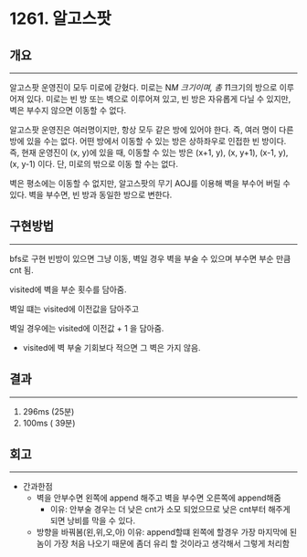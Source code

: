 # 1261. 알고스팟




## 개요

---

알고스팟 운영진이 모두 미로에 갇혔다. 미로는 N*M 크기이며, 총 1*1크기의 방으로 이루어져 있다. 미로는 빈 방 또는 벽으로 이루어져 있고, 빈 방은 자유롭게 다닐 수 있지만, 벽은 부수지 않으면 이동할 수 없다.

알고스팟 운영진은 여러명이지만, 항상 모두 같은 방에 있어야 한다. 즉, 여러 명이 다른 방에 있을 수는 없다. 어떤 방에서 이동할 수 있는 방은 상하좌우로 인접한 빈 방이다. 즉, 현재 운영진이 (x, y)에 있을 때, 이동할 수 있는 방은 (x+1, y), (x, y+1), (x-1, y), (x, y-1) 이다. 단, 미로의 밖으로 이동 할 수는 없다.

벽은 평소에는 이동할 수 없지만, 알고스팟의 무기 AOJ를 이용해 벽을 부수어 버릴 수 있다. 벽을 부수면, 빈 방과 동일한 방으로 변한다.

## 구현방법

---

bfs로 구현 빈방이 있으면 그냥 이동, 벽일 경우 벽을 부술 수 있으며 부수면 부순 만큼 cnt 됨.

visited에 벽을 부순 횟수를 담아줌.

벽일 떄는 visited에 이전값을 담아주고

벽일 경우에는 visited에 이전값 + 1 을 담아줌.

* visited에 벽 부술 기회보다 적으면 그 벽은 가지 않음.

 

## 결과

---

1. 296ms (25분) 
2. 100ms ( 39분)

## 회고

---

- 간과한점
  - 벽을 안부수면 왼쪽에 append 해주고 벽을 부수면 오른쪽에 append해줌
    - 이유: 안부술 경우는 더 낮은 cnt가 소모 되었으므로 낮은 cnt부터 해주게 되면 낭비를 막을 수 있다.
  - 방향을 바꿔봄(왼,위,오,아) 이유: append할떄 왼쪽에 할경우 가장 마지막에 된놈이 가장 처음 나오기 때문에 좀더 유리 할 것이라고 생각해서 그렇게 처리함
